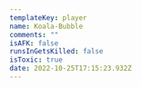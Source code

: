 ```yaml
---
templateKey: player
name: Koala-Bubble
comments: ""
isAFK: false
runsInGetsKilled: false
isToxic: true
date: 2022-10-25T17:15:23.932Z
---
```

